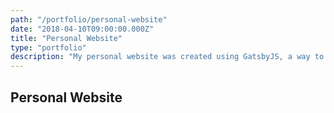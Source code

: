 ```yaml
---
path: "/portfolio/personal-website"
date: "2018-04-10T09:00:00.000Z"
title: "Personal Website"
type: "portfolio"
description: "My personal website was created using GatsbyJS, a way to generate static websites using React and GraphQL."
---
```


## Personal Website
